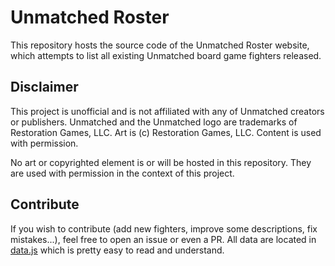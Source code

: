 # Unmatched Roster

This repository hosts the source code of the Unmatched Roster website, which attempts to list all existing Unmatched board game fighters released.

## Disclaimer

This project is unofficial and is not affiliated with any of Unmatched creators or publishers. Unmatched and the Unmatched logo are trademarks of Restoration Games, LLC. Art is (c) Restoration Games, LLC. Content is used with permission.

No art or copyrighted element is or will be hosted in this repository. They are used with permission in the context of this project.

## Contribute

If you wish to contribute (add new fighters, improve some descriptions, fix mistakes...), feel free to open an issue or even a PR. All data are located in [data.js](./data.js) which is pretty easy to read and understand.

